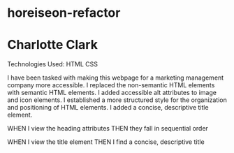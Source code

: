 # horeiseon-refactor

# Charlotte Clark 

Technologies Used: 
    HTML
    CSS

I have been tasked with making this webpage for a marketing management company more accessible. 
I replaced the non-semantic HTML elements with semantic HTML elements. 
I added accessible alt attributes to image and icon elements.
I established a more structured style for the organization and positioning of HTML elements.
I added a concise, descriptive title element.

WHEN I view the heading attributes
THEN they fall in sequential order

WHEN I view the title element
THEN I find a concise, descriptive title
